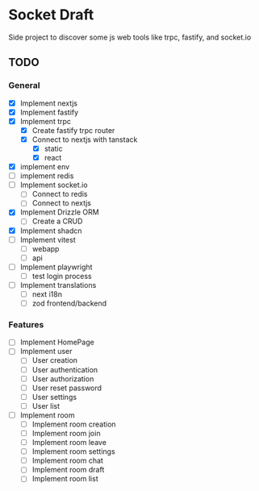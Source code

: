 # Socket Draft

Side project to discover some js web tools like trpc, fastify, and socket.io

## TODO

### General

- [x] Implement nextjs
- [x] Implement fastify
- [x] Implement trpc
  - [x] Create fastify trpc router
  - [x] Connect to nextjs with tanstack
    - [x] static
    - [x] react
- [x] implement env
- [ ] implement redis
- [ ] Implement socket.io
  - [ ] Connect to redis
  - [ ] Connect to nextjs
- [x] Implement Drizzle ORM
  - [ ] Create a CRUD
- [x] Implement shadcn
- [ ] Implement vitest
  - [ ] webapp
  - [ ] api
- [ ] Implement playwright
  - [ ] test login process
- [ ] Implement translations
  - [ ] next i18n
  - [ ] zod frontend/backend

### Features

- [ ] Implement HomePage
- [ ] Implement user
  - [ ] User creation
  - [ ] User authentication
  - [ ] User authorization
  - [ ] User reset password
  - [ ] User settings
  - [ ] User list
- [ ] Implement room
  - [ ] Implement room creation
  - [ ] Implement room join
  - [ ] Implement room leave
  - [ ] Implement room settings
  - [ ] Implement room chat
  - [ ] Implement room draft
  - [ ] Implement room list
